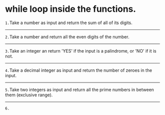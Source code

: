 # while loop inside the functions.

`1.`Take a number as input and return the sum of all of its digits.

---

`2.`Take a number and return all the even digits of the number.

---

`3.`Take an integer an return 'YES' if the input is a palindrome, or 'NO' if it is not.

---

`4.`Take a decimal integer as input and return the number of zeroes in the input.

---

`5.`Take two integers as input and return all the prime numbers in between them (exclusive range).

---

`6.`
